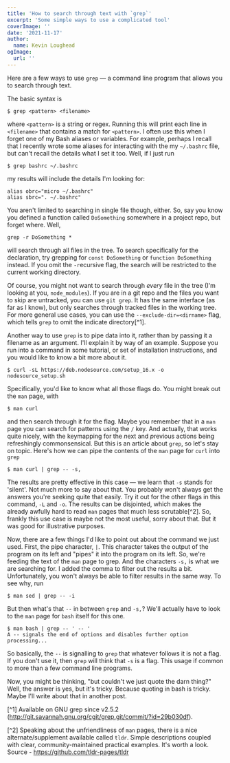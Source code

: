 ```yaml
---
title: 'How to search through text with `grep`'
excerpt: 'Some simple ways to use a complicated tool'
coverImage: ''
date: '2021-11-17'
author:
  name: Kevin Loughead
ogImage:
  url: ''
---
```


Here are a few ways to use `grep` — a command line program that allows you to 
search through text. 

The basic syntax is

```plain-text
$ grep <pattern> <filename>
```

where `<pattern>` is a string or regex. Running this will print each line in
`<filename>` that contains a match for `<pattern>`. I often use this when I 
forget one of my Bash aliases or variables. For example, perhaps I recall that
I recently wrote some aliases for interacting with the my `~/.bashrc` file, but can't recall the details what I set it too. Well, if I just run

```plain-text
$ grep bashrc ~/.bashrc
```

my results will include the details I'm looking for:

```plain-text
alias obrc="micro ~/.bashrc"
alias sbrc=". ~/.bashrc"
```

You aren't limited to searching in single file though, either. So, say you know
you defined a function called `DoSomething` somewhere in a project repo, but
forget where. Well, 

```plain-text
grep -r DoSomething *
```

will search through all files in the tree. To search 
specifically for the declaration, try grepping for `const DoSomething` or
`function DoSomething` instead. If you omit the `-r`ecursive flag,
the search will be restricted to the current working directory. 

Of course, you might not want to search through _every_ file in the tree (I'm
looking at you, `node_modules`). If you are in a git repo and the files you want
to skip are untracked, you can use `git grep`. It has the same interface (as 
far as I know), but only searches through tracked files in the working tree.
For more general use cases, you can use the `--exclude-dir=<dirname>` flag, 
which tells `grep` to omit the indicate directory[^1].

Another way to use `grep` is to pipe data into it, rather than by passing it a
filename as an argument. I'll explain it by way of an example. Suppose you run 
into a command in some tutorial, or set of installation instructions, and you 
would like to know a bit more about it.

```plain-text
$ curl -sL https://deb.nodesource.com/setup_16.x -o nodesource_setup.sh
```

Specifically, you'd like to know what all those flags do. You might break out
the `man` page, with

```plain-text
$ man curl 
```

and then search through it for the flag. Maybe you remember that in a `man` page
you can search for patterns using the `/` key. And actually, that works quite 
nicely, with the keymapping for the *n*ext and *p*revious actions being 
refreshingly commonsensical. But this is an article about `grep`, so let's stay
on topic. Here's how we can pipe the contents of the `man` page for `curl` into
`grep`

```plain-text
$ man curl | grep -- -s,
```

The results are pretty effective in this case — we learn that `-s` stands for 'silent'. Not much more to say about that. You probably won't always get the
answers you're seeking quite that easily. Try it out for the other flags in this
command, `-L` and `-o`. The results can be disjointed, which makes the already
awfully hard to read `man` pages that much less scrutable[^2]. So, frankly this
use case is maybe not the most useful, sorry about that. But it was good for
illustrative purposes.

Now, there are a few things I'd like to point out about the command we just used. First, the pipe character, `|`. This character takes the output of the program 
on its left and "pipes" it into the program on its left. So, we're feeding the 
text of the `man` page to grep. And the characters `-s,` is what we are
searching for. I added the comma to filter out the results a bit. Unfortunately,
you won't always be able to filter results in the same way. To see why, run 

```plain-text
$ man sed | grep -- -i
```

But then what's that `--` in between `grep` and `-s,`? We'll actually have to
look to the `man` page for `bash` itself for this one.

```plain-text
$ man bash | grep -- ' -- '
A -- signals the end of options and disables further option processing...
```

So basically, the `--` is signalling to `grep` that whatever follows it is not
a flag. If you don't use it, then `grep` will think that `-s` is a flag. This 
usage if common to more than a few command line programs. 

Now, you might be thinking, "but couldn't we just quote the darn thing?" Well, 
the answer is yes, but it's tricky. Because quoting in bash is tricky. Maybe I'll
write about that in another post.

[^1] Available on GNU grep since v2.5.2 (http://git.savannah.gnu.org/cgit/grep.git/commit/?id=29b030df).

[^2] Speaking about the unfriendliness of `man` pages, there is a nice 
alternate/supplement available called `tldr`. Simple descriptions coupled with clear, community-maintained practical examples. It's worth a look. 
Source - https://github.com/tldr-pages/tldr